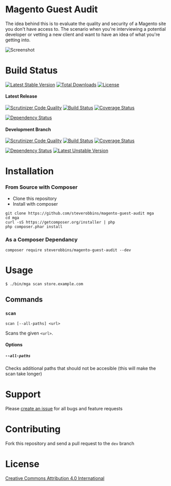 Magento Guest Audit
===

The idea behind this is to evaluate the quality and security of a Magento site you don't have access to.  The scenario when you're interviewing a potential developer or vetting a new client and want to have an idea of what you're getting into.

![Screenshot](http://i.imgur.com/uNTw2me.png)

# Build Status

[![Latest Stable Version](https://img.shields.io/packagist/v/steverobbins/magento-guest-audit.svg)](https://packagist.org/packages/steverobbins/magento-guest-audit)
[![Total Downloads](https://poser.pugx.org/steverobbins/magento-guest-audit/downloads.svg)](https://packagist.org/packages/steverobbins/magento-guest-audit)
[![License](https://poser.pugx.org/steverobbins/magento-guest-audit/license.svg)](https://packagist.org/packages/steverobbins/magento-guest-audit)

#### Latest Release

[![Scrutinizer Code Quality](https://scrutinizer-ci.com/g/steverobbins/magento-guest-audit/badges/quality-score.png?b=master)](https://scrutinizer-ci.com/g/steverobbins/magento-guest-audit/?branch=master)
[![Build Status](https://travis-ci.org/steverobbins/magento-guest-audit.svg?branch=master)](https://travis-ci.org/steverobbins/magento-guest-audit)
[![Coverage Status](https://coveralls.io/repos/steverobbins/magento-guest-audit/badge.svg?branch=master)](https://coveralls.io/r/steverobbins/magento-guest-audit?branch=master)

[![Dependency Status](https://www.versioneye.com/user/projects/5507a68b66e561507b0001ff/badge.svg?style=flat)](https://www.versioneye.com/user/projects/5507a68b66e561507b0001ff)

#### Development Branch

[![Scrutinizer Code Quality](https://scrutinizer-ci.com/g/steverobbins/magento-guest-audit/badges/quality-score.png?b=dev)](https://scrutinizer-ci.com/g/steverobbins/magento-guest-audit/?branch=dev)
[![Build Status](https://travis-ci.org/steverobbins/magento-guest-audit.svg?branch=dev)](https://travis-ci.org/steverobbins/magento-guest-audit)
[![Coverage Status](https://coveralls.io/repos/steverobbins/magento-guest-audit/badge.svg?branch=dev)](https://coveralls.io/r/steverobbins/magento-guest-audit?branch=dev)

[![Dependency Status](https://www.versioneye.com/user/projects/5507a68766e561bb9b000383/badge.svg?style=flat)](https://www.versioneye.com/user/projects/5507a68766e561bb9b000383)
[![Latest Unstable Version](https://poser.pugx.org/steverobbins/magento-guest-audit/v/unstable.svg)](https://packagist.org/packages/steverobbins/magento-guest-audit)

# Installation

### From Source with Composer

* Clone this repository
* Install with composer

```
git clone https://github.com/steverobbins/magento-guest-audit mga
cd mga
curl -sS https://getcomposer.org/installer | php
php composer.phar install
```

### As a Composer Dependancy

```
composer require steverobbins/magento-guest-audit --dev
```

# Usage

    $ ./bin/mga scan store.example.com

## Commands

### `scan`

    scan [--all-paths] <url>

Scans the given `<url>`.

#### Options

##### `--all-paths`

Checks additional paths that should not be accesible (this will make the scan take longer)

# Support

Please [create an issue](https://github.com/steverobbins/magento-guest-audit/issues/new) for all bugs and feature requests

# Contributing

Fork this repository and send a pull request to the `dev` branch

# License

[Creative Commons Attribution 4.0 International](https://creativecommons.org/licenses/by/4.0/)
